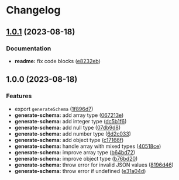 # Changelog

## [1.0.1](https://github.com/braze-community/json-schema-it/compare/v1.0.0...v1.0.1) (2023-08-18)


### Documentation

* **readme:** fix code blocks ([e8232eb](https://github.com/braze-community/json-schema-it/commit/e8232eb262725e0fb7a8394908e6f07d5ad093f4))

## 1.0.0 (2023-08-18)


### Features

* export `generateSchema` ([1f896d7](https://github.com/braze-community/json-schema-it/commit/1f896d7aa2d95df20309ebe19a4ba79cfedec2af))
* **generate-schema:** add array type ([067213e](https://github.com/braze-community/json-schema-it/commit/067213e13f25cdda89f317171e2788afcb021810))
* **generate-schema:** add integer type ([dc5b1f6](https://github.com/braze-community/json-schema-it/commit/dc5b1f601fe70e762eee380daf0f7e70a89394df))
* **generate-schema:** add null type ([07db9d8](https://github.com/braze-community/json-schema-it/commit/07db9d86123358baa278ebaa23239f8252de8b15))
* **generate-schema:** add number type ([6d2c033](https://github.com/braze-community/json-schema-it/commit/6d2c033306e3b07a8bcc15d7daaef7f5aef1c6b4))
* **generate-schema:** add object type ([c17166f](https://github.com/braze-community/json-schema-it/commit/c17166f4b841414df7a4c4c3a9db4f84dd507a67))
* **generate-schema:** handle array with mixed types ([40518ce](https://github.com/braze-community/json-schema-it/commit/40518cec0fffeabe4c1c77d13fc9b88ddc78b760))
* **generate-schema:** improve array type ([b64bd72](https://github.com/braze-community/json-schema-it/commit/b64bd7228466f938415d40f435d5e94ca6138559))
* **generate-schema:** improve object type ([b76bd20](https://github.com/braze-community/json-schema-it/commit/b76bd20b3c0f70fadd53ef874795b9fbde277f32))
* **generate-schema:** throw error for invalid JSON values ([8196d46](https://github.com/braze-community/json-schema-it/commit/8196d46da10badfd6eb8ba24c11671afbe8d6cc1))
* **generate-schema:** throw error if undefined ([e31a04d](https://github.com/braze-community/json-schema-it/commit/e31a04d1850d30decd97ebb61ac0459e59995276))
